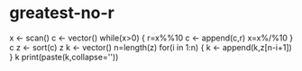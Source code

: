 # greatest-no-r
x <- scan()
c <- vector()
while(x>0) {
  r=x%%10
  c <- append(c,r)
  x=x%/%10
}
c
z <- sort(c)
z
k <- vector()
n=length(z)
for(i in 1:n) {
  k <- append(k,z[n-i+1])
}
k
print(paste(k,collapse=''))
